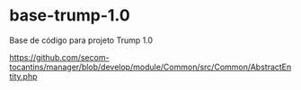 base-trump-1.0
==============

Base de código para projeto Trump 1.0

https://github.com/secom-tocantins/manager/blob/develop/module/Common/src/Common/AbstractEntity.php
